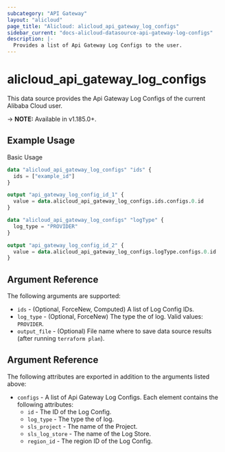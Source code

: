 ```yaml
---
subcategory: "API Gateway"
layout: "alicloud"
page_title: "Alicloud: alicloud_api_gateway_log_configs"
sidebar_current: "docs-alicloud-datasource-api-gateway-log-configs"
description: |-
  Provides a list of Api Gateway Log Configs to the user.
---
```


# alicloud\_api\_gateway\_log\_configs

This data source provides the Api Gateway Log Configs of the current Alibaba Cloud user.

-> **NOTE:** Available in v1.185.0+.

## Example Usage

Basic Usage

```terraform
data "alicloud_api_gateway_log_configs" "ids" {
  ids = ["example_id"]
}

output "api_gateway_log_config_id_1" {
  value = data.alicloud_api_gateway_log_configs.ids.configs.0.id
}

data "alicloud_api_gateway_log_configs" "logType" {
  log_type = "PROVIDER"
}

output "api_gateway_log_config_id_2" {
  value = data.alicloud_api_gateway_log_configs.logType.configs.0.id
}
```

## Argument Reference

The following arguments are supported:

* `ids` - (Optional, ForceNew, Computed)  A list of Log Config IDs.
* `log_type` - (Optional, ForceNew) The type the of log. Valid values: `PROVIDER`.
* `output_file` - (Optional) File name where to save data source results (after running `terraform plan`).

## Argument Reference

The following attributes are exported in addition to the arguments listed above:

* `configs` - A list of Api Gateway Log Configs. Each element contains the following attributes:
	* `id` - The ID of the Log Config.
	* `log_type` - The type the of log.
	* `sls_project` - The name of the Project.
	* `sls_log_store` - The name of the Log Store.
	* `region_id` - The region ID of the Log Config.